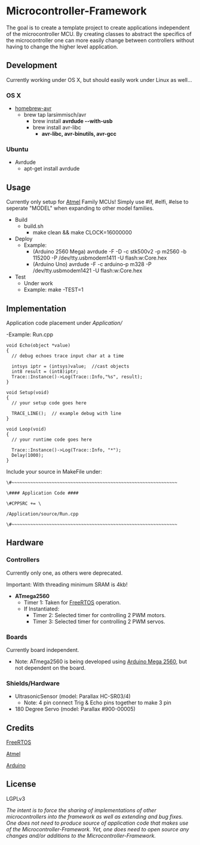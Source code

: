 # Microcontroller-Framework

The goal is to create a template project to create applications independent of the microcontroller MCU.  By creating classes to abstract the specifics of the microcontroller one can more easily change between controllers without having to change the higher level application.

## Development

Currently working under OS X, but should easily work under Linux as well...

### OS X
  - [homebrew-avr](https://github.com/larsimmisch/homebrew-avr)
    - brew tap larsimmisch/avr
      - brew install **avrdude --with-usb**
      - brew install avr-libc
        - **avr-libc, avr-binutils, avr-gcc**

### Ubuntu
  - Avrdude
    - apt-get install avrdude

## Usage

Currently only setup for [Atmel](http://www.atmel.com/products/microcontrollers/avr/) Family MCUs! Simply use #if, #elfi, #else to seperate "MODEL" when expanding to other model families.

  - Build
     - build.sh
       - make clean && make CLOCK=16000000
  - Deploy
     - Example: 
       - (Arduino 2560 Mega) avrdude -F -D -c stk500v2 -p m2560 -b 115200 -P /dev/tty.usbmodem1411 -U flash:w:Core.hex
       - (Arduino Uno) avrdude -F -c arduino-p m328 -P /dev/tty.usbmodem1421 -U flash:w:Core.hex
  - Test
     - Under work
     - Example: make -TEST=1

## Implementation

Application code placement under *Application/*

  -Example: Run.cpp

    void Echo(object *value)
    {
      // debug echoes trace input char at a time

      intsys iptr = (intsys)value;  //cast objects
      int8 result = (int8)iptr;
      Trace::Instance()->Log(Trace::Info,"%s", result);
    }

    void Setup(void)
    {
      // your setup code goes here

      TRACE_LINE();  // example debug with line
    }

    void Loop(void)
    {
      // your runtime code goes here
      
      Trace::Instance()->Log(Trace::Info, "*");
      Delay(1000);
    }

Include your source in MakeFile under:

  
    \#~~~~~~~~~~~~~~~~~~~~~~~~~~~~~~~~~~~~~~~~~~~~~~~~~~~~~~~~~~~~~~

    \#### Application Code ####

    \#CPPSRC += \

    /Application/source/Run.cpp

    \#~~~~~~~~~~~~~~~~~~~~~~~~~~~~~~~~~~~~~~~~~~~~~~~~~~~~~~~~~~~~~~

## Hardware

### Controllers
Currently only one, as others were deprecated.

Important: With threading minimum SRAM is 4kb!

  - **ATmega2560**
    - Timer 1: Taken for [FreeRTOS](http://www.freertos.org/) operation.
    - If Instantiated:
      - Timer 2: Selected timer for controlling 2 PWM motors.
      - Timer 3: Selected timer for controlling 2 PWM servos.

### Boards
Currently board independent.

  - Note: ATmega2560 is being developed using [Arduino Mega 2560](http://arduino.cc/en/Main/arduinoBoardMega2560), but not dependent on the board.

### Shields/Hardware

  - UltrasonicSensor (model: Parallax HC-SR03/4)
    - Note: 4 pin connect Trig & Echo pins together to make 3 pin
  - 180 Degree Servo (model: Parallax #900-00005)

## Credits

[FreeRTOS](http://www.freertos.org/)
  
[Atmel](http://www.atmel.com/products/microcontrollers/avr/)
  
[Arduino](http://arduino.cc/)
  
## License

LGPLv3

*The intent is to force the sharing of implementations of other microcontrollers into the framework as well as extending and bug fixes.  One does not need to produce source of application code that makes use of the Microcontroller-Framework.  Yet, one does need to open source any changes and/or additions to the Microcontroller-Framework.*